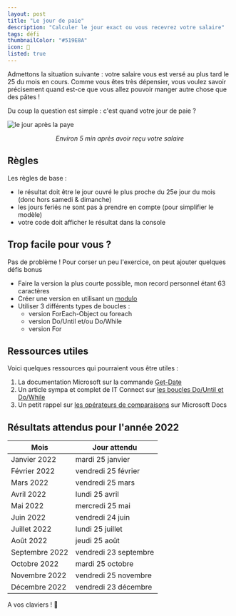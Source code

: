 ```yaml
---
layout: post
title: "Le jour de paie"
description: "Calculer le jour exact ou vous recevrez votre salaire"
tags: défi
thumbnailColor: "#519E8A"
icon: 💸
listed: true
---
```


Admettons la situation suivante : votre salaire vous est versé au plus tard le 25 du mois en cours. Comme vous êtes très dépensier, vous voulez savoir précisement quand est-ce que vous allez pouvoir manger autre chose que des pâtes !

Du coup la question est simple : c'est quand votre jour de paie ?

![le jour après la paye](https://media2.giphy.com/media/ZWiIwPxJ9JGW4/giphy.gif?cid=ecf05e47tztz1sa2magi8gsof2idlq05bmu1qvxiofkxia0q&rid=giphy.gif&ct=g)

<div style="text-align: center">
  <i>Environ 5 min après avoir reçu votre salaire</i>
</div>

## Règles

Les règles de base :
- le résultat doit être le jour ouvré le plus proche du 25e jour du mois (donc hors samedi & dimanche)
- les jours feriés ne sont pas à prendre en compte (pour simplifier le modèle)
- votre code doit afficher le résultat dans la console

## Trop facile pour vous ?

Pas de problème ! Pour corser un peu l'exercice, on peut ajouter quelques défis bonus

- Faire la version la plus courte possible, mon record personnel étant 63 caractères
- Créer une version en utilisant un [modulo](https://devblogs.microsoft.com/scripting/powertip-return-remainder-after-dividing-two-numbers/)
- Utiliser 3 différents types de boucles :
  - version ForEach-Object ou foreach
  - version Do/Until et/ou Do/While
  - version For

## Ressources utiles

Voici quelques ressources qui pourraient vous être utiles :

1. La documentation Microsoft sur la commande [Get-Date](https://docs.microsoft.com/powershell/module/microsoft.powershell.utility/get-date)
2. Un article sympa et complet de IT Connect sur [les boucles Do/Until et Do/While](https://www.it-connect.fr/powershell-boucle-do-until-et-do-while/)
3. Un petit rappel sur [les opérateurs de comparaisons](https://docs.microsoft.com/powershell/module/microsoft.powershell.core/about/about_comparison_operators) sur Microsoft Docs

## Résultats attendus pour l'année 2022

Mois | Jour attendu
---- | ------------
Janvier 2022 | mardi 25 janvier
Février 2022 | vendredi 25 février
Mars 2022 | vendredi 25 mars
Avril 2022 | lundi 25 avril
Mai 2022 | mercredi 25 mai
Juin 2022 | vendredi 24 juin
Juillet 2022 | lundi 25 juillet
Août 2022 | jeudi 25 août
Septembre 2022 | vendredi 23 septembre
Octobre 2022 | mardi 25 octobre
Novembre 2022 | vendredi 25 novembre
Décembre 2022 | vendredi 23 décembre

A vos claviers ! 🙂
